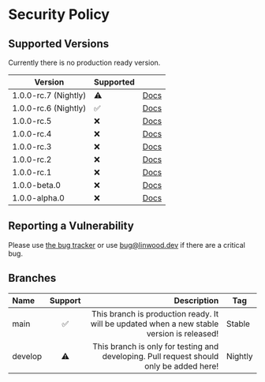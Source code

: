 # Security Policy

## Supported Versions

Currently there is no production ready version.

| Version              | Supported            |                                                                     |
| -------------------- | -------------------- | ------------------------------------------------------------------- |
| 1.0.0-rc.7 (Nightly) | :warning:            | [Docs](https://docs.butterfly.linwood.dev/docs/1.0.0-rc.7/intro)    |
| 1.0.0-rc.6 (Nightly) | :white_check_mark: | [Docs](https://docs.butterfly.linwood.dev/docs/1.0.0-rc.6/intro)    |
| 1.0.0-rc.5           | :x:                  | [Docs](https://docs.butterfly.linwood.dev/docs/1.0.0-rc.5/intro)    |
| 1.0.0-rc.4           | :x:                  | [Docs](https://docs.butterfly.linwood.dev/docs/1.0.0-rc.4/intro)    |
| 1.0.0-rc.3           | :x:                  | [Docs](https://docs.butterfly.linwood.dev/docs/1.0.0-rc.3/intro)    |
| 1.0.0-rc.2           | :x:                  | [Docs](https://docs.butterfly.linwood.dev/docs/1.0.0-rc.2/intro)    |
| 1.0.0-rc.1           | :x:                  | [Docs](https://docs.butterfly.linwood.dev/docs/1.0.0-rc.1/intro)    |
| 1.0.0-beta.0         | :x:                  | [Docs](https://docs.butterfly.linwood.dev/docs/1.0.0-beta.0/intro)  |
| 1.0.0-alpha.0        | :x:                  | [Docs](https://docs.butterfly.linwood.dev/docs/1.0.0-alpha.0/intro) |

## Reporting a Vulnerability

Please use [the bug tracker](https://github.com/LinwoodCloud/butterfly/issues) or use <bug@linwood.dev> if there are a critical bug.

## Branches

| Name    | Support |                                                                                Description | Tag     |
|:------- |:-------:| ------------------------------------------------------------------------------------------:| ------- |
| main    |    ✅    | This branch is production ready. It will be updated when a new stable version is released! | Stable  |
| develop |   ⚠️    |    This branch is only for testing and developing. Pull request should only be added here! | Nightly |

